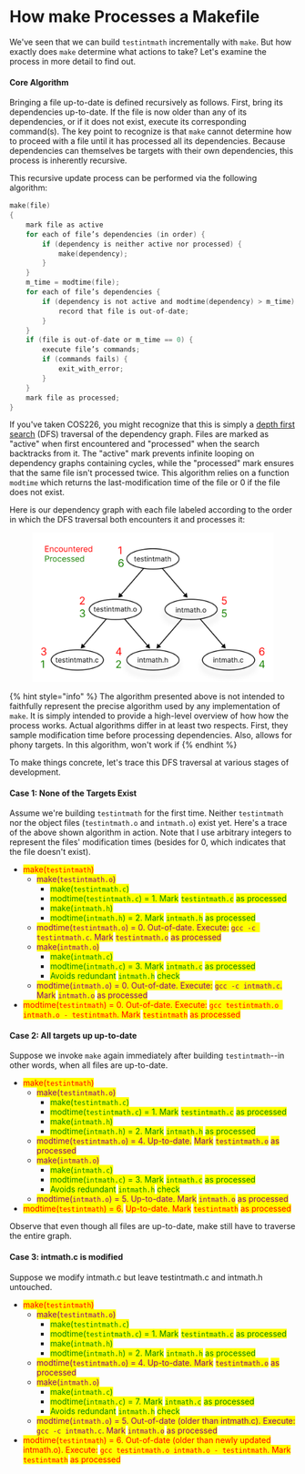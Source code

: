 # How make Processes a Makefile

We've seen that we can build `testintmath` incrementally with `make`. But how exactly does `make` determine what actions to take? Let's examine the process in more detail to find out.

#### Core Algorithm

Bringing a file up-to-date is defined recursively as follows. First, bring its dependencies up-to-date. If the file is now older than any of its dependencies, or if it does not exist, execute its corresponding command(s). The key point to recognize is that `make` cannot determine how to proceed with a file until it has processed all its dependencies. Because dependencies can themselves be targets with their own dependencies, this process is inherently recursive.

This recursive update process can be performed via the following algorithm:&#x20;

```c
make(file)
{
    mark file as active
    for each of file’s dependencies (in order) {
        if (dependency is neither active nor processed) {
            make(dependency);
        }
    }
    m_time = modtime(file);
    for each of file’s dependencies {
        if (dependency is not active and modtime(dependency) > m_time) {
            record that file is out-of-date;
        }
    }
    if (file is out-of-date or m_time == 0) {
        execute file’s commands;
        if (commands fails) {
            exit_with_error;
        }
    }
    mark file as processed;
}
```

If you've taken COS226, you might recognize that this is simply a [depth first search](https://en.wikipedia.org/wiki/Depth-first\_search) (DFS) traversal of the dependency graph. Files are marked as "active" when first encountered and "processed" when the search backtracks from it. The "active" mark prevents infinite looping on dependency graphs containing cycles, while the "processed" mark ensures that the same file isn't processed twice. This algorithm relies on a function `modtime` which returns the last-modification time of the file or 0 if the file does not exist.&#x20;

Here is our dependency graph with each file labeled according to the order in which the DFS traversal both encounters it and processes it:&#x20;

<figure><img src="../.gitbook/assets/Group 263.png" alt="" width="563"><figcaption></figcaption></figure>

{% hint style="info" %}
The algorithm presented above is not intended to faithfully represent the precise algorithm used by any implementation of `make`. It is simply intended to provide a high-level overview of how how the process works. Actual algorithms differ in at least two respects. First, they sample modification time before processing dependencies. Also, allows for phony targets. In this algorithm, won't work if&#x20;
{% endhint %}

To make things concrete, let's trace this DFS traversal at various stages of development.

#### Case 1: None of the Targets Exist

Assume we're building `testintmath` for the first time. Neither `testintmath` nor the object files (`testintmath.o` and `intmath.o`) exist yet. Here's a trace of the above shown algorithm in action. Note that I use arbitrary integers to represent the files' modification times (besides for 0, which indicates that the file doesn't exist).

* <mark style="color:red;">make(</mark><mark style="color:red;">`testintmath`</mark><mark style="color:red;">)</mark>
  * <mark style="color:purple;">make(</mark><mark style="color:purple;">`testintmath.o`</mark><mark style="color:purple;">)</mark>
    * <mark style="color:green;">make(</mark><mark style="color:green;">`testintmath.c`</mark><mark style="color:green;">)</mark>
    * <mark style="color:green;">modtime(</mark><mark style="color:green;">`testintmath.c`</mark><mark style="color:green;">) = 1. Mark</mark> <mark style="color:green;">`testintmath.c`</mark> <mark style="color:green;">as processed</mark>
    * <mark style="color:green;">make(</mark><mark style="color:green;">`intmath.h`</mark><mark style="color:green;">)</mark>
    * <mark style="color:green;">modtime(</mark><mark style="color:green;">`intmath.h`</mark><mark style="color:green;">) = 2. Mark</mark> <mark style="color:green;">`intmath.h`</mark> <mark style="color:green;">as processed</mark>
  * <mark style="color:purple;">modtime(</mark><mark style="color:purple;">`testintmath.o`</mark><mark style="color:purple;">) = 0. Out-of-date. Execute:</mark> <mark style="color:purple;">`gcc -c testintmath.c`</mark><mark style="color:purple;">. Mark</mark> <mark style="color:purple;">`testintmath.o`</mark> <mark style="color:purple;">as processed</mark>
  * <mark style="color:purple;">make(</mark><mark style="color:purple;">`intmath.o`</mark><mark style="color:purple;">)</mark>
    * <mark style="color:green;">make(</mark><mark style="color:green;">`intmath.c`</mark><mark style="color:green;">)</mark>
    * <mark style="color:green;">modtime(</mark><mark style="color:green;">`intmath.c`</mark><mark style="color:green;">) = 3. Mark</mark> <mark style="color:green;">`intmath.c`</mark> <mark style="color:green;">as processed</mark>
    * <mark style="color:green;">Avoids redundant</mark> <mark style="color:green;">`intmath.h`</mark> <mark style="color:green;">check</mark>
  * <mark style="color:purple;">modtime(</mark><mark style="color:purple;">`intmath.o`</mark><mark style="color:purple;">) = 0. Out-of-date. Execute:</mark> <mark style="color:purple;">`gcc -c intmath.c`</mark><mark style="color:purple;">. Mark</mark> <mark style="color:purple;">`intmath.o`</mark> <mark style="color:purple;">as processed</mark>
* <mark style="color:red;">modtime(</mark><mark style="color:red;">`testintmath`</mark><mark style="color:red;">) = 0. Out-of-date. Execute:</mark> <mark style="color:red;">`gcc testintmath.o intmath.o - testintmath`</mark><mark style="color:red;">. Mark</mark> <mark style="color:red;">`testintmath`</mark> <mark style="color:red;">as processed</mark>

#### Case 2: All targets up up-to-date

Suppose we invoke `make` again immediately after building `testintmath`--in other words, when all files are up-to-date.&#x20;

* <mark style="color:red;">make(</mark><mark style="color:red;">`testintmath`</mark><mark style="color:red;">)</mark>
  * <mark style="color:purple;">make(</mark><mark style="color:purple;">`testintmath.o`</mark><mark style="color:purple;">)</mark>
    * <mark style="color:green;">make(</mark><mark style="color:green;">`testintmath.c`</mark><mark style="color:green;">)</mark>
    * <mark style="color:green;">modtime(</mark><mark style="color:green;">`testintmath.c`</mark><mark style="color:green;">) = 1. Mark</mark> <mark style="color:green;">`testintmath.c`</mark> <mark style="color:green;">as processed</mark>
    * <mark style="color:green;">make(</mark><mark style="color:green;">`intmath.h`</mark><mark style="color:green;">)</mark>
    * <mark style="color:green;">modtime(</mark><mark style="color:green;">`intmath.h`</mark><mark style="color:green;">) = 2. Mark</mark> <mark style="color:green;">`intmath.h`</mark> <mark style="color:green;">as processed</mark>
  * <mark style="color:purple;">modtime(</mark><mark style="color:purple;">`testintmath.o`</mark><mark style="color:purple;">) = 4. Up-to-date.</mark> <mark style="color:purple;">Mark</mark> <mark style="color:purple;">`testintmath.o`</mark> <mark style="color:purple;">as processed</mark>
  * <mark style="color:purple;">make(</mark><mark style="color:purple;">`intmath.o`</mark><mark style="color:purple;">)</mark>
    * <mark style="color:green;">make(</mark><mark style="color:green;">`intmath.c`</mark><mark style="color:green;">)</mark>
    * <mark style="color:green;">modtime(</mark><mark style="color:green;">`intmath.c`</mark><mark style="color:green;">) = 3. Mark</mark> <mark style="color:green;">`intmath.c`</mark> <mark style="color:green;">as processed</mark>
    * <mark style="color:green;">Avoids redundant</mark> <mark style="color:green;">`intmath.h`</mark> <mark style="color:green;">check</mark>
  * <mark style="color:purple;">modtime(</mark><mark style="color:purple;">`intmath.o`</mark><mark style="color:purple;">) = 5. Up-to-date. Mark</mark> <mark style="color:purple;">`intmath.o`</mark> <mark style="color:purple;">as processed</mark>
* <mark style="color:red;">modtime(</mark><mark style="color:red;">`testintmath`</mark><mark style="color:red;">) = 6.</mark> <mark style="color:red;">Up-to-date. Mark</mark> <mark style="color:red;">`testintmath`</mark> <mark style="color:red;">as processed</mark>

Observe that even though all files are up-to-date, make still have to traverse the entire graph.&#x20;

#### Case 3: intmath.c is modified

Suppose we modify intmath.c but leave testintmath.c and intmath.h untouched.&#x20;

* <mark style="color:red;">make(</mark><mark style="color:red;">`testintmath`</mark><mark style="color:red;">)</mark>
  * <mark style="color:purple;">make(</mark><mark style="color:purple;">`testintmath.o`</mark><mark style="color:purple;">)</mark>
    * <mark style="color:green;">make(</mark><mark style="color:green;">`testintmath.c`</mark><mark style="color:green;">)</mark>
    * <mark style="color:green;">modtime(</mark><mark style="color:green;">`testintmath.c`</mark><mark style="color:green;">) = 1. Mark</mark> <mark style="color:green;">`testintmath.c`</mark> <mark style="color:green;">as processed</mark>
    * <mark style="color:green;">make(</mark><mark style="color:green;">`intmath.h`</mark><mark style="color:green;">)</mark>
    * <mark style="color:green;">modtime(</mark><mark style="color:green;">`intmath.h`</mark><mark style="color:green;">) = 2. Mark</mark> <mark style="color:green;">`intmath.h`</mark> <mark style="color:green;">as processed</mark>
  * <mark style="color:purple;">modtime(</mark><mark style="color:purple;">`testintmath.o`</mark><mark style="color:purple;">) = 4. Up-to-date. Mark</mark> <mark style="color:purple;">`testintmath.o`</mark> <mark style="color:purple;">as processed</mark>
  * <mark style="color:purple;">make(</mark><mark style="color:purple;">`intmath.o`</mark><mark style="color:purple;">)</mark>
    * <mark style="color:green;">make(</mark><mark style="color:green;">`intmath.c`</mark><mark style="color:green;">)</mark>
    * <mark style="color:green;">modtime(</mark><mark style="color:green;">`intmath.c`</mark><mark style="color:green;">) = 7. Mark</mark> <mark style="color:green;">`intmath.c`</mark> <mark style="color:green;">as processed</mark>
    * <mark style="color:green;">Avoids redundant</mark> <mark style="color:green;">`intmath.h`</mark> <mark style="color:green;">check</mark>
  * <mark style="color:purple;">modtime(</mark><mark style="color:purple;">`intmath.o`</mark><mark style="color:purple;">) = 5. Out-of-date (older than intmath.c). Execute:</mark> <mark style="color:purple;">`gcc -c intmath.c`</mark><mark style="color:purple;">. Mark</mark> <mark style="color:purple;">`intmath.o`</mark> <mark style="color:purple;">as processed</mark>
* <mark style="color:red;">modtime(</mark><mark style="color:red;">`testintmath`</mark><mark style="color:red;">) = 6. Out-of-date (older than newly updated intmath.o). Execute:</mark> <mark style="color:red;">`gcc testintmath.o intmath.o - testintmath`</mark><mark style="color:red;">. Mark</mark> <mark style="color:red;">`testintmath`</mark> <mark style="color:red;">as processed</mark>
